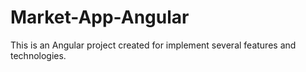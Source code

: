 # Market-App-Angular
This is an Angular project created for implement several features and technologies.
